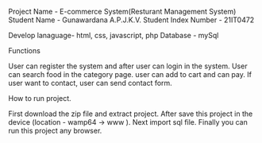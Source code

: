 Project Name - E-commerce System(Resturant Management System)
Student Name - Gunawardana A.P.J.K.V.
Student Index Number - 21IT0472

Develop lanaguage- html, css, javascript, php
Database - mySql

Functions

User can register the system and after user can login in the system.
User can search food in the category page.
user can add to cart and can pay.
If user want to contact, user can send contact form.

How to run project.

First download the zip file and extract project.
After save this project in the device (location - wamp64 -> www ).
Next import sql file.
Finally you can run this project any browser.
